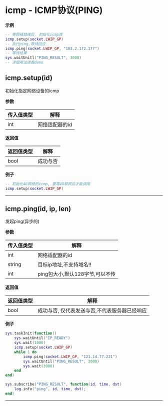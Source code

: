 # icmp - ICMP协议(PING)

**示例**

```lua
-- 等网络就绪后, 初始化icmp库
icmp.setup(socket.LWIP_GP)
-- 执行ping,等待回应
icmp.ping(socket.LWIP_GP, "183.2.172.177")
-- 等待结果
sys.waitUnitl("PING_RESULT", 3000)
-- 详细用法请看demo

```

## icmp.setup(id)



初始化指定网络设备的icmp

**参数**

|传入值类型|解释|
|-|-|
|int|网络适配器的id|

**返回值**

|返回值类型|解释|
|-|-|
|bool|成功与否|

**例子**

```lua
-- 初始化4G网络的icmp, 要等4G联网后才能调用
icmp.setup(socket.LWIP_GP)

```

---

## icmp.ping(id, ip, len)



发起ping(异步的)

**参数**

|传入值类型|解释|
|-|-|
|int|网络适配器的id|
|string|目标ip地址,不支持域名!!|
|int|ping包大小,默认128字节,可以不传|

**返回值**

|返回值类型|解释|
|-|-|
|bool|成功与否, 仅代表发送与否,不代表服务器已经响应|

**例子**

```lua
sys.taskInit(function()
    sys.waitUntil("IP_READY")
    sys.wait(1000)
    icmp.setup(socket.LWIP_GP)
    while 1 do
        icmp.ping(socket.LWIP_GP, "121.14.77.221")
        sys.waitUntil("PING_RESULT", 3000)
        sys.wait(3000)
    end
end)

sys.subscribe("PING_RESULT", function(id, time, dst)
    log.info("ping", id, time, dst);
end)

```

---

